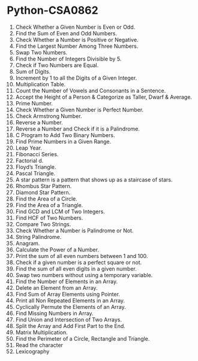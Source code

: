 # Python-CSA0862
1.	Check Whether a Given Number is Even or Odd.
2.	Find the Sum of Even and Odd Numbers.
3.	Check Whether a Number is Positive or Negative.
4.	Find the Largest Number Among Three Numbers.
5.	Swap Two Numbers.
6.	Find the Number of Integers Divisible by 5.
7.	Check if Two Numbers are Equal.
8.	Sum of Digits.
9.	Increment by 1 to all the Digits of a Given Integer.
10.	 Multiplication Table.
11.	Count the Number of Vowels and Consonants in a Sentence.
12.	Accept the Height of a Person & Categorize as Taller, Dwarf & Average.
13.	Prime Number.
14.	Check Whether a Given Number is Perfect Number.
15.	Check Armstrong Number.
16.	Reverse a Number.
17.	Reverse a Number and Check if it is a Palindrome.
18.	C Program to Add Two Binary Numbers.
19.	Find Prime Numbers in a Given Range.
20.	Leap Year.
21.	Fibonacci Series.
22.	Factorial d.
23.	Floyd’s Triangle.
24.	Pascal Triangle.
25.	A star pattern is a pattern that shows up as a staircase of stars.
26.	Rhombus Star Pattern.
27.	Diamond Star Pattern.
28.	Find the Area of a Circle.
29.	Find the Area of a Triangle.
30.	Find GCD and LCM of Two Integers.
31.	Find HCF of Two Numbers.
32.	Compare Two Strings.
33.	Check Whether a Number is Palindrome or Not.
34.	String Palindrome.
35.	Anagram.
36. Calculate the Power of a Number.
37. Print the sum of all even numbers between 1 and 100.
38. Check if a given number is a perfect square or not.
39. Find the sum of all even digits in a given number.
40. Swap two numbers without using a temporary variable.
41. Find the Number of Elements in an Array.
42. Delete an Element from an Array.
43. Find Sum of Array Elements using Pointer.
44. Print all Non Repeated Elements in an Array.
45. Cyclically Permute the Elements of an Array.
46. Find Missing Numbers in Array.
47. Find Union and Intersection of Two Arrays.
48. Split the Array and Add First Part to the End.
49. Matrix Multiplication.
50. Find the Perimeter of a Circle, Rectangle and Triangle.
51. Read the character
52. Lexicography
